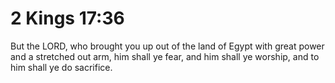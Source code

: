 # 2 Kings 17:36

But the LORD, who brought you up out of the land of Egypt with great power and a stretched out arm, him shall ye fear, and him shall ye worship, and to him shall ye do sacrifice.
